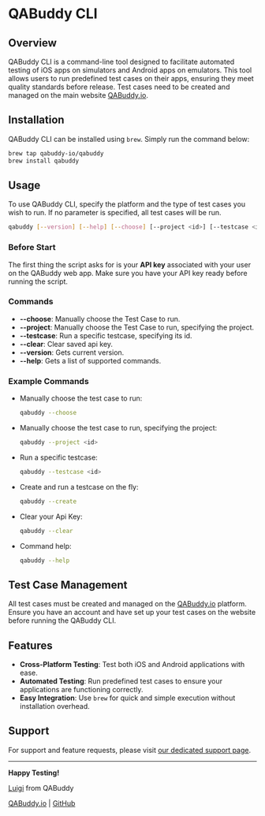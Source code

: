 
# QABuddy CLI

## Overview

QABuddy CLI is a command-line tool designed to facilitate automated testing of iOS apps on simulators and Android apps on emulators. This tool allows users to run predefined test cases on their apps, ensuring they meet quality standards before release. Test cases need to be created and managed on the main website [QABuddy.io](https://qabuddyio.vercel.app).

## Installation

QABuddy CLI can be installed using `brew`. Simply run the command below:

```sh
brew tap qabuddy-io/qabuddy
brew install qabuddy
```

## Usage

To use QABuddy CLI, specify the platform and the type of test cases you wish to run. If no parameter is specified, all test cases will be run.

```sh
qabuddy [--version] [--help] [--choose] [--project <id>] [--testcase <id>] [--clear]
```


### Before Start

The first thing the script asks for is your **API key** associated with your user on the QABuddy web app. Make sure you have your API key ready before running the script.

### Commands
- **--choose**: Manually choose the Test Case to run.
- **--project**: Manually choose the Test Case to run, specifying the project.
- **--testcase**: Run a specific testcase, specifying its id.
- **--clear**: Clear saved api key.
- **--version**: Gets current version.
- **--help**: Gets a list of supported commands.

### Example Commands


- Manually choose the test case to run:

  ```sh
  qabuddy --choose
  ```
- Manually choose the test case to run, specifying the project:

  ```sh
  qabuddy --project <id>
  ```
- Run a specific testcase:

  ```sh
  qabuddy --testcase <id>
  ```
- Create and run a testcase on the fly:

  ```sh
  qabuddy --create
  ```
- Clear your Api Key:

  ```sh
  qabuddy --clear
  ```
- Command help:

  ```sh
  qabuddy --help
  ```

## Test Case Management

All test cases must be created and managed on the [QABuddy.io](https://qabuddyio.vercel.app) platform. Ensure you have an account and have set up your test cases on the website before running the QABuddy CLI.

## Features

- **Cross-Platform Testing**: Test both iOS and Android applications with ease.
- **Automated Testing**: Run predefined test cases to ensure your applications are functioning correctly.
- **Easy Integration**: Use `brew` for quick and simple execution without installation overhead.

## Support

For support and feature requests, please visit [our dedicated support page](https://qabuddy.canny.io/feature-requests).

---

**Happy Testing!**

[Luigi](https://x.com/luigidonadel) from QABuddy

[QABuddy.io](https://qabuddyio.vercel.app) | [GitHub](https://github.com/donadev/qabuddy-cli)
